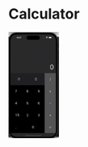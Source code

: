 # Calculator

<img src="https://github.com/londxz/Calculator/blob/main/calcGif.gif" width=100 height=210>
